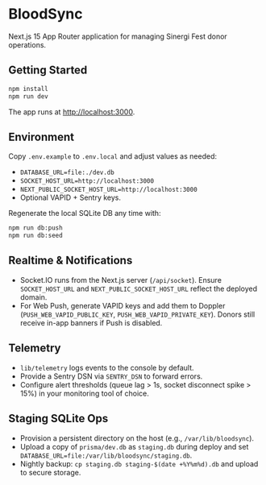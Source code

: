 # BloodSync

Next.js 15 App Router application for managing Sinergi Fest donor operations.

## Getting Started

```bash
npm install
npm run dev
```

The app runs at [http://localhost:3000](http://localhost:3000).

## Environment

Copy `.env.example` to `.env.local` and adjust values as needed:

- `DATABASE_URL=file:./dev.db`
- `SOCKET_HOST_URL=http://localhost:3000`
- `NEXT_PUBLIC_SOCKET_HOST_URL=http://localhost:3000`
- Optional VAPID + Sentry keys.

Regenerate the local SQLite DB any time with:

```bash
npm run db:push
npm run db:seed
```

## Realtime & Notifications

- Socket.IO runs from the Next.js server (`/api/socket`). Ensure `SOCKET_HOST_URL` and `NEXT_PUBLIC_SOCKET_HOST_URL` reflect the deployed domain.
- For Web Push, generate VAPID keys and add them to Doppler (`PUSH_WEB_VAPID_PUBLIC_KEY`, `PUSH_WEB_VAPID_PRIVATE_KEY`). Donors still receive in-app banners if Push is disabled.

## Telemetry

- `lib/telemetry` logs events to the console by default.
- Provide a Sentry DSN via `SENTRY_DSN` to forward errors.
- Configure alert thresholds (queue lag > 1s, socket disconnect spike > 15%) in your monitoring tool of choice.

## Staging SQLite Ops

- Provision a persistent directory on the host (e.g., `/var/lib/bloodsync`).
- Upload a copy of `prisma/dev.db` as `staging.db` during deploy and set `DATABASE_URL=file:/var/lib/bloodsync/staging.db`.
- Nightly backup: `cp staging.db staging-$(date +%Y%m%d).db` and upload to secure storage.
